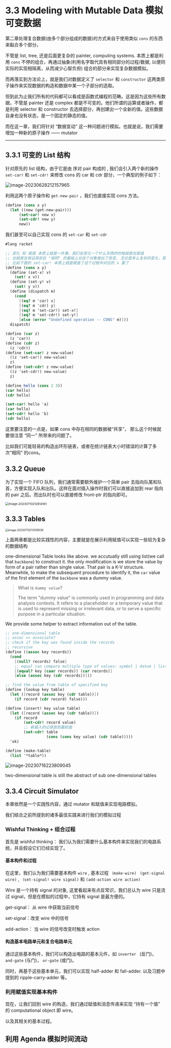 # 3.3  Modeling with Mutable Data  模拟可变数据

第二章处理复合数据(由多个部分组成的数据)的方式来自于使用类似 `cons` 的东西来黏合多个部分。

不管是 list, tree, 还是后面更复杂的 painter, computing systems. 本质上都是利用 `cons` 不停的组合，再通过抽象(利用名字取代具有相同部分的过程/数据, 以便同实际的实现相隔离，从而减少心智负担) 组合的部分来实现复杂数据模拟。

而再落实到方法论上，就是我们对数据定义了 `selector` 和 `constructor` 这两类原子操作来实现数据的构造和数据中某一个子部分的选取。

但到此为止我们所有的代码都可以看成是函数式编程的范畴。这是因为这些所有数据，不管是 painter 还是 complex 都是不可变的。他们所谓的运算或者操作，都是利用 selector 和 constructor 去选择部分，再创建出一个全新的值。这些数据自身也没有状态，是一个固定的静态的值。

而在这一章，我们将针对 “数据变动” 这一种问题进行模拟。也就是说，我们需要增加一种新的原子操作 —— mutator

---

## 3.3.1 可变的 List 结构

针对原先的 list 结构，由于它是由 序对 pair 构成的 ,  我们会引入两个新的操作 `set-car!` 和 `set-cdr!`  来修改 cons 的 car 和 cdr 部分，一个典型的例子如下：

![image-20230628212157965](/Users/tomokokawase/Desktop/Learning/sicp/ch03/02/images/image-20230628212157965.png)

利用这两个原子操作和 `get-new-pair` ，我们也直接实现 cons 方法。

```scheme
(define (cons x y)
  (let ((new (get-new-pair)))
      (set-car! new x)
      (set-cdr! new y)
      new))
```

我们甚至可以自己实现 cons 的 `set-car` 和 `set-cdr`

```scheme
#lang racket

;; 变化 和 赋值 本质上就是一件事，我们在变化一个什么东西的时候就是在赋值
;; 也就是在保证其前后 "相同" 的基础上对这个对象做出了改变, 无论是多么复杂的变化，其根源一定是赋值导致的
;; 比如下面的 set-car! 本质上就是赋值了这个过程中对应的 x 罢了
(define (cons x y)
  (define (set-x! v)
    (set! x v))
  (define (set-y! v)
    (set! y v))
  (define (dispatch m)
    (cond
      [(eq? m 'car) x]
      [(eq? m 'cdr) y]
      [(eq? m 'set-car!) set-x!]
      [(eq? m 'set-cdr!) set-y!]
      [else (error "Undefined operation -- CONS" m)]))
  dispatch)

(define (car z)
  (z 'car))
(define (cdr z)
  (z 'cdr))
(define (set-car! z new-value)
  ((z 'set-car!) new-value)
  z)
(define (set-cdr! z new-value)
  ((z 'set-cdr!) new-value)
  z)

(define hello (cons 2 3))
(car hello)
(cdr hello)

(set-car! hello 'a)
(car hello)
(set-cdr! hello 'b)
(cdr hello)
```

这里要注意的一点是，如果 cons 中存在相同的数据被“共享”， 那么这个时候就要很注意 “同一” 所带来的问题了。

比如我们可能轻易的构造出环形链表，或者在统计链表大小时错误的计算了多次“相同” 的cons。

 ## 3.3.2 Queue

为了实现一个 FIFO 队列，我们通常需要额外维护一个简单 pair 去指向队尾和队首，方便实现入队和出队。这样在面对插入操作时我们可以直接追加到 rear 指向的 pair 之后。而出队时也可以直接修改 front-ptr 的指向即可。

<img src="/Users/tomokokawase/Desktop/Learning/sicp/ch03/03/images/image-20230710212814161.png" alt="image-20230710212814161" style="zoom:67%;" />

## 3.3.3 Tables

<img src="/Users/tomokokawase/Desktop/Learning/sicp/ch03/03/images/image-20230710213108539.png" alt="image-20230710213108539" style="zoom:60%;" />

上面两章都是比较实践性的内容，主要就是在展示利用赋值可以实现一些较为复杂的数据结构

one-dimensional Table looks like above. we accutually still using list(we call that `backbone`) to construct it. the only modification is we store the value by form of a pair rather than single value. That pair is a K-V structure. Meanwhile, to make the subsequent procedure to identify it, the `car` value of the first element of the `backbone` was a dummy value.

> What is `dummy value`?
>
> The term "dummy value" is commonly used in programming and data analysis contexts. It refers to a placeholder or a temporary value that is used to represent missing or irrelevant data, or to serve a specific purpose in a particular situation.

We provide some helper to extract information out of the table.

```scheme
;; one-dimensional table
;; assoc => associate?
;; check if the key was found inside the records
;; recursive
(define ((assoc key records))
  (cond
    [(null? records) false]
    ;; equal can compare multiple type of values: symbol | datum | list
    [(equal? key (caar records)) (car records)]
    [else (assoc key (cdr records))]))

;; find the value from table of specified key
(define (lookup key table)
  (let ([record (assoc key (cdr table))])
    (if record (cdr record) false)))

(define (insert! key value table)
  (let ([record (assoc key (cdr table))])
    (if record
        (set-cdr! record value)
        ;; 新插入的记录放到最前面
        (set-cdr! table
                  (cons (cons key value) (cdr table)))))
  'ok)

(define (make-table)
  (list '*table*))
```

![image-20230716223809045](/Users/tomokokawase/Desktop/Learning/sicp/ch03/03/images/image-20230716223809045.png)

two-dimensional table is still the abstract of sub one-dimensional tables

## 3.3.4 Circuit Simulator

本章依然是一个实践性内容，通过 mutator 和赋值来实现电路模拟。

我们结合之前所提到的诸多最佳实践来进行我们的模拟过程

### Wishful Thinking + 组合过程

首先是 wishful thinking： 我们认为我们需要什么基本构件来实现我们的电路系统，并且假设它们已经实现了。

#### 基本构件和过程

在这里，我们认为我们需要基本构件 `wire` , 基本过程 `（make-wire) ` `(get-signal wire)` , `（set-signal! wire signal)` 和 `(add-action wire action)`

Wire 是一个持有 signal 的对象, 这里看起来有点反常识，我们总认为 wire 只是流过 signal，但是在模拟的过程中，它持有 signal 是最方便的。

get-signal： 从 wire 中获取当前信号

set-signal：改变 wire 中的信号

add-action： 当 wire 的信号改变时触发 action

#### 构造基本电路单元和复合电路单元

通过这些基本构件，我们可以构造出电路的基本元件，如 `inverter `  (反门)， `and-gate` (与门)， `or-gate` (或门)。

同时，再基于这些基本单元，我们可以实现 half-adder 和 fall-adder. 以及习题中提到的 ripple-carry-adder 等。

### 利用赋值实现基本构件

现在，让我们回到 wire 的构造，我们通过赋值和消息传递来实现 “持有一个值” 的 computational object 即 wire。

以及其相关的基本过程。



## 利用 Agenda 模拟时间流动